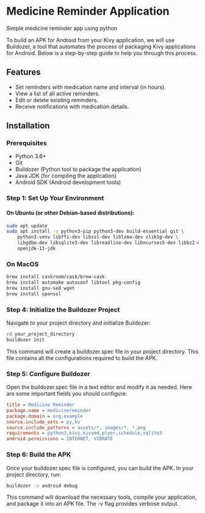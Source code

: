  # Medicine Reminder Application
Simple medicine reminder app using python

To build an APK for Android from your Kivy application, we will use Buildozer, a tool that automates the process of packaging Kivy applications for Android. Below is a step-by-step guide to help you through this process.

## Features

- Set reminders with medication name and interval (in hours).
- View a list of all active reminders.
- Edit or delete existing reminders.
- Receive notifications with medication details.

## Installation

### Prerequisites

- Python 3.6+
- Git
- Buildozer (Python tool to package the application)
- Java JDK (for compiling the application)
- Android SDK (Android development tools)

### Step 1: Set Up Your Environment

#### On Ubuntu (or other Debian-based distributions):

```sh
sudo apt update
sudo apt install -y python3-pip python3-dev build-essential git \
    python3-venv libffi-dev libssl-dev liblzma-dev zlib1g-dev \
    libgdbm-dev libsqlite3-dev libreadline-dev libncurses5-dev libbz2-dev \
    openjdk-11-jdk
```

### On MacOS

```sh
brew install caskroom/cask/brew-cask
brew install automake autoconf libtool pkg-config
brew install gnu-sed wget
brew install openssl
```

### Step 4: Initialize the Buildozer Project
Navigate to your project directory and initialize Buildozer:

```sh
cd your_project_directory
buildozer init
```

This command will create a buildozer.spec file in your project directory. This file contains all the configurations required to build the APK.

### Step 5: Configure Buildozer
Open the buildozer.spec file in a text editor and modify it as needed. Here are some important fields you should configure:

```ini
title = Medicine Reminder
package.name = medicinereminder
package.domain = org.example
source.include_exts = py,kv
source.include_patterns = assets/*, images/*, *.png
requirements = python3,kivy,kivymd,plyer,schedule,sqlite3
android.permissions = INTERNET, VIBRATE
```


### Step 6: Build the APK
Once your buildozer.spec file is configured, you can build the APK. In your project directory, run:

```sh
buildozer -v android debug
```
This command will download the necessary tools, compile your application, and package it into an APK file. The -v flag provides verbose output.
